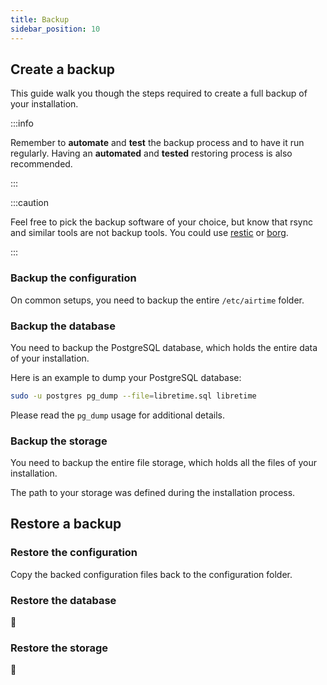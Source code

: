 ```yaml
---
title: Backup
sidebar_position: 10
---
```


## Create a backup

This guide walk you though the steps required to create a full backup of your installation.

:::info

Remember to **automate** and **test** the backup process and to have it run regularly. Having an **automated** and **tested** restoring process is also recommended.

:::

:::caution

Feel free to pick the backup software of your choice, but know that rsync and similar tools are not backup tools. You could use [restic](https://restic.net/) or [borg](https://borgbackup.readthedocs.io/).

:::

### Backup the configuration

On common setups, you need to backup the entire `/etc/airtime` folder.

### Backup the database

You need to backup the PostgreSQL database, which holds the entire data of your installation.

Here is an example to dump your PostgreSQL database:

```bash
sudo -u postgres pg_dump --file=libretime.sql libretime
```

Please read the `pg_dump` usage for additional details.

### Backup the storage

You need to backup the entire file storage, which holds all the files of your installation.

The path to your storage was defined during the installation process.

## Restore a backup

### Restore the configuration

Copy the backed configuration files back to the configuration folder.

### Restore the database

:construction:

### Restore the storage

:construction:
